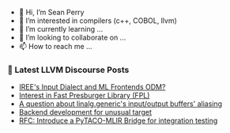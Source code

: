 - 👋 Hi, I’m Sean Perry
- 👀 I’m interested in compilers (c++, COBOL, llvm)
- 🌱 I’m currently learning ...
- 💞️ I’m looking to collaborate on ...
- 📫 How to reach me ...

<!---
s66perry/s66perry is a ✨ special ✨ repository because its `README.md` (this file) appears on your GitHub profile.
You can click the Preview link to take a look at your changes.
--->
### 📕 Latest LLVM Discourse Posts

<!-- DISCOURSE-LLVM:START -->
- [IREE&#39;s Input Dialect and ML Frontends ODM?](https://llvm.discourse.group/t/irees-input-dialect-and-ml-frontends-odm/5621/2)
- [Interest in Fast Presburger Library &lpar;FPL&rpar;](https://llvm.discourse.group/t/interest-in-fast-presburger-library-fpl/5606/3)
- [A question about linalg.generic&#39;s input/output buffers&#39; aliasing](https://llvm.discourse.group/t/a-question-about-linalg-generics-input-output-buffers-aliasing/5655/1)
- [Backend development for unusual target](https://llvm.discourse.group/t/backend-development-for-unusual-target/5646/1)
- [RFC: Introduce a PyTACO-MLIR Bridge for integration testing](https://llvm.discourse.group/t/rfc-introduce-a-pytaco-mlir-bridge-for-integration-testing/5643/3)
<!-- DISCOURSE-LLVM:END -->

